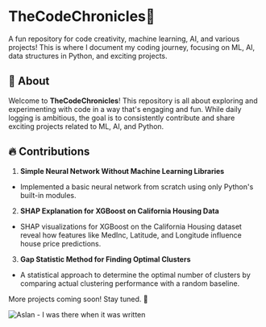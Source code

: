 # TheCodeChronicles🦁
A fun repository for code creativity, machine learning, AI, and various projects! This is where I document my coding journey, focusing on ML, AI, data structures in Python, and exciting projects.

## 📌 About
Welcome to **TheCodeChronicles**! This repository is all about exploring and experimenting with code in a way that's engaging and fun. While daily logging is ambitious, the goal is to consistently contribute and share exciting projects related to ML, AI, and Python.

## 🔥 Contributions
1. **Simple Neural Network Without Machine Learning Libraries**
  - Implemented a basic neural network from scratch using only Python's built-in modules.
2. **SHAP Explanation for XGBoost on California Housing Data**
  - SHAP visualizations for XGBoost on the California Housing dataset reveal how features like MedInc, Latitude, and Longitude influence house price predictions.
3. **Gap Statistic Method for Finding Optimal Clusters**
  - A statistical approach to determine the optimal number of clusters by comparing actual clustering performance with a random baseline.

More projects coming soon! Stay tuned. 🚀

![Aslan - I was there when it was written](https://media1.tenor.com/m/lhKIPlZoXSoAAAAd/aslan-i-was-there-when-it-was-written.gif)
